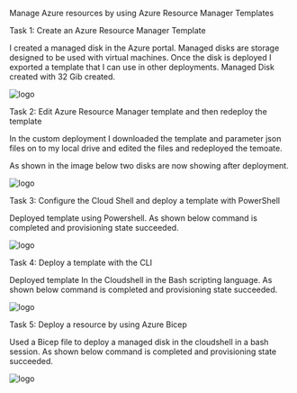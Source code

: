Manage Azure resources by using Azure Resource Manager Templates


Task 1: Create an Azure Resource Manager Template

I created a managed disk in the Azure portal. Managed disks are storage designed to be used with virtual machines. Once the disk is deployed I exported a template that I can use in other deployments.
Managed Disk created with 32 Gib created.

![logo](https://github.com/dy1000/Azure-Administrator-AZ-104-Labs/blob/main/Labs/All-Files/Lab3-pic1.png?raw=true)

Task 2: Edit Azure Resource Manager template and then redeploy the template

In the custom deployment I downloaded the template and parameter json files on to my local drive and edited the files and redeployed the temoate.

As shown in the image below two disks are now showing after deployment.

![logo](https://github.com/dy1000/Azure-Administrator-AZ-104-Labs/blob/main/Labs/All-Files/Lab3-pic2.png?raw=true)

Task 3: Configure the Cloud Shell and deploy a template with PowerShell

Deployed template using Powershell. As shown below command is completed and provisioning state succeeded.

![logo](https://github.com/dy1000/Azure-Administrator-AZ-104-Labs/blob/main/Labs/All-Files/Lab3-pic3.png?raw=true)

Task 4: Deploy a template with the CLI 

Deployed template In the Cloudshell in the Bash scripting language. As shown below command is completed and provisioning state succeeded.

![logo](https://github.com/dy1000/Azure-Administrator-AZ-104-Labs/blob/main/Labs/All-Files/Lab3-pic4.png?raw=true)

Task 5: Deploy a resource by using Azure Bicep

Used a Bicep file to deploy a managed disk in the cloudshell in a bash session. As shown below command is completed and provisioning state succeeded.

![logo](https://github.com/dy1000/Azure-Administrator-AZ-104-Labs/blob/main/Labs/All-Files/Lab3-pic5.png?raw=true)



